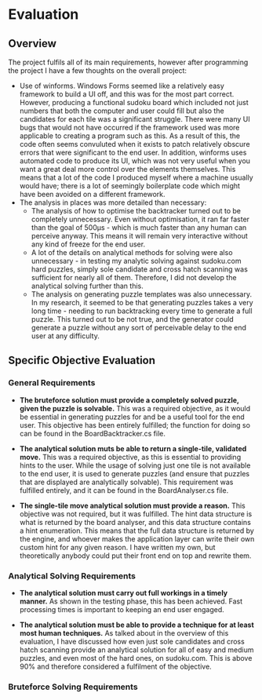 # Evaluation

## Overview

The project fulfils all of its main requirements, however after programming the project I have a few thoughts on the overall project:

- Use of winforms. Windows Forms seemed like a relatively easy framework to build a UI off, and this was for the most part correct. However, producing a functional sudoku board which included not just numbers that both the computer and user could fill but also the candidates for each tile was a significant struggle. There were many UI bugs that would not have occurred if the framework used was more applicable to creating a program such as this. As a result of this, the code often seems convuluted when it exists to patch relatively obscure errors that were significant to the end user. In addition, winforms uses automated code to produce its UI, which was not very useful when you want a great deal more control over the elements themselves. This means that a lot of the code I produced myself where a machine usually would have; there is a lot of seemingly boilerplate code which might have been avoided on a different framework.
- The analysis in places was more detailed than necessary:
  - The analysis of how to optimise the backtracker turned out to be completely unnecessary. Even without optimisation, it ran far faster than the goal of 500μs - which is much faster than any human can perceive anyway. This means it will remain very interactive without any kind of freeze for the end user.
  - A lot of the details on analytical methods for solving were also unnecessary - in testing my analytic solving against sudoku.com hard puzzles, simply sole candidate and cross hatch scanning was sufficient for nearly all of them. Therefore, I did not develop the analytical solving further than this.
  - The analysis on generating puzzle templates was also unnecessary. In my research, it seemed to be that generating puzzles takes a very long time - needing to run backtracking every time to generate a full puzzle. This turned out to be not true, and the generator could generate a puzzle without any sort of perceivable delay to the end user at any difficulty.
  
## Specific Objective Evaluation

### General Requirements

- **The bruteforce solution must provide a completely solved puzzle, given the puzzle is solvable.** This was a required objective, as it would be essential in generating puzzles for and be a useful tool for the end user. This objective has been entirely fulfilled; the function for doing so can be found in the BoardBacktracker.cs file.

- **The analytical solution muts be able to return a single-tile, validated move.** This was a required objective, as this is essential to providing hints to the user. While the usage of solving just one tile is not available to the end user, it is used to generate puzzles (and ensure that puzzles that are displayed are analytically solvable). This requirement was fulfilled entirely, and it can be found in the BoardAnalyser.cs file.

- **The single-tile move analytical solution must provide a reason.** This objective was not required, but it was fulfilled. The hint data structure is what is returned by the board analyser, and this data structure contains a hint enumeration. This means that the full data structure is returned by the engine, and whoever makes the application layer can write their own custom hint for any given reason. I have written my own, but theoretically anybody could put their front end on top and rewrite them. 

### Analytical Solving Requirements

- **The analytical solution must carry out full workings in a timely manner.** As shown in the testing phase, this has been achieved. Fast processing times is important to keeping an end user engaged.

- **The analytical solution must be able to provide a technique for at least most human techniques.** As talked about in the overview of this evaluation, I have discussed how even just sole candidates and cross hatch scanning provide an analytical solution for all of easy and medium puzzles, and even most of the hard ones, on sudoku.com. This is above 90% and therefore considered a fulfilment of the objective.

### Bruteforce Solving Requirements

